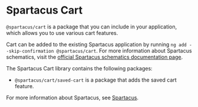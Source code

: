 # Spartacus Cart

`@spartacus/cart` is a package that you can include in your application, which allows you to use various cart features.

Cart can be added to the existing Spartacus application by running `ng add --skip-confirmation @spartacus/cart`. For more information about Spartacus schematics, visit the [official Spartacus schematics documentation page](https://sap.github.io/spartacus-docs/schematics/).

The Spartacus Cart library contains the following packages:

- `@spartacus/cart/saved-cart` is a package that adds the saved cart feature.

For more information about Spartacus, see [Spartacus](https://github.com/SAP/spartacus).

